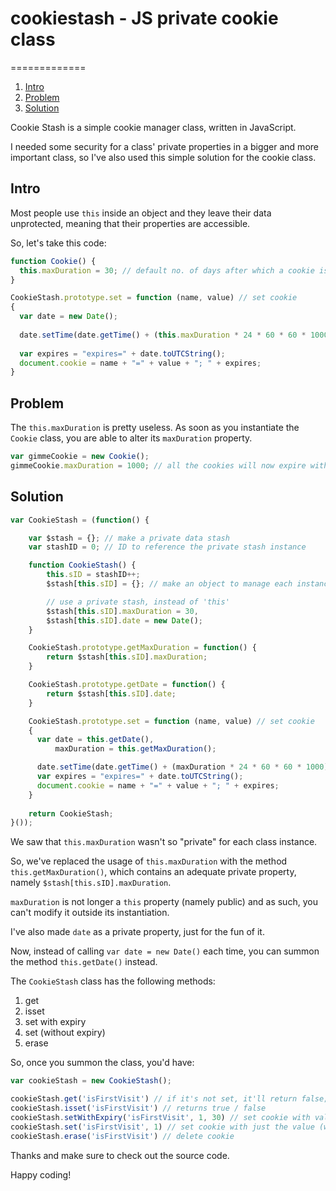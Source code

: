 # cookiestash - JS private cookie class
=============

1. [Intro](#intro)
2. [Problem](#problem)
3. [Solution](#solution)

Cookie Stash is a simple cookie manager class, written in JavaScript.

I needed some security for a class' private properties in a bigger and more important class, so I've also used this simple solution for the cookie class.

## Intro

Most people use `this` inside an object and they leave their data unprotected, meaning that their properties are accessible.

So, let's take this code:

```javascript
function Cookie() {
  this.maxDuration = 30; // default no. of days after which a cookie is set to expire
}

CookieStash.prototype.set = function (name, value) // set cookie
{
  var date = new Date();
  
  date.setTime(date.getTime() + (this.maxDuration * 24 * 60 * 60 * 1000));
  
  var expires = "expires=" + date.toUTCString();
  document.cookie = name + "=" + value + "; " + expires;
}
```

## Problem

The `this.maxDuration` is pretty useless. As soon as you instantiate the `Cookie` class, you are able to alter its `maxDuration` property.


```javascript
var gimmeCookie = new Cookie();
gimmeCookie.maxDuration = 1000; // all the cookies will now expire within a default of 3 years' time
```

## Solution

```javascript
var CookieStash = (function() {

	var $stash = {}; // make a private data stash
	var stashID = 0; // ID to reference the private stash instance

	function CookieStash() {
		this.sID = stashID++;
		$stash[this.sID] = {}; // make an object to manage each instance

		// use a private stash, instead of 'this'
		$stash[this.sID].maxDuration = 30,
		$stash[this.sID].date = new Date();
	}

	CookieStash.prototype.getMaxDuration = function() {
		return $stash[this.sID].maxDuration;
	}

	CookieStash.prototype.getDate = function() {
		return $stash[this.sID].date;
	}

	CookieStash.prototype.set = function (name, value) // set cookie
	{
	  var date = this.getDate(),
		  maxDuration = this.getMaxDuration();

	  date.setTime(date.getTime() + (maxDuration * 24 * 60 * 60 * 1000));
	  var expires = "expires=" + date.toUTCString();
	  document.cookie = name + "=" + value + "; " + expires;
	}
	
	return CookieStash;
}());
```

We saw that `this.maxDuration` wasn't so "private" for each class instance. 

So, we've replaced the usage of `this.maxDuration` with the method `this.getMaxDuration()`, which contains an adequate private property, namely `$stash[this.sID].maxDuration`.

`maxDuration` is not longer a `this` property (namely public) and as such, you can't modify it outside its instantiation.

I've also made `date` as a private property, just for the fun of it.

Now, instead of calling `var date = new Date()` each time, you can summon the method `this.getDate()` instead.

The `CookieStash` class has the following methods:

1. get
2. isset
3. set with expiry
4. set (without expiry)
5. erase

So, once you summon the class, you'd have:

```javascript
var cookieStash = new CookieStash();

cookieStash.get('isFirstVisit') // if it's not set, it'll return false; otherwise, returns the value
cookieStash.isset('isFirstVisit') // returns true / false
cookieStash.setWithExpiry('isFirstVisit', 1, 30) // set cookie with value and expiry date
cookieStash.set('isFirstVisit', 1) // set cookie with just the value (will self-destruct in the defaulted no. of days - see getMaxDuration method)
cookieStash.erase('isFirstVisit') // delete cookie
```

Thanks and make sure to check out the source code.

Happy coding!

